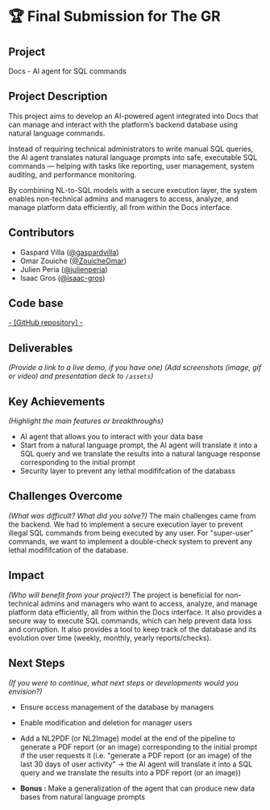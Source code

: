 # 🏆 Final Submission for The GR

## Project
Docs - AI agent for SQL commands

## Project Description
This project aims to develop an AI-powered agent integrated into Docs that can manage and interact with the platform’s backend database using natural language commands.

Instead of requiring technical administrators to write manual SQL queries, the AI agent translates natural language prompts into safe, executable SQL commands — helping with tasks like reporting, user management, system auditing, and performance monitoring.

By combining NL-to-SQL models with a secure execution layer, the system enables non-technical admins and managers to access, analyze, and manage platform data efficiently, all from within the Docs interface.


## Contributors
* Gaspard Villa ([@gaspardvilla](https://github.com/gaspardvilla))
* Omar Zouiche ([@ZouicheOmar](https://github.com/zouicheomar))
* Julien Peria ([@julienperia](https://github.com/julienperia))
* Isaac Gros ([@isaac-gros](https://github.com/isaac-gros))

## Code base
[- [GitHub repository] -](https://github.com/gaspardvilla/TheGR_Docs.git)

## Deliverables 
*(Provide a link to a live demo, if you have one)*
*(Add screenshots (image, gif or video) and presentation deck to `/assets`)*

## Key Achievements
*(Highlight the main features or breakthroughs)*
* AI agent that allows you to interact with your data base
* Start from a natural language prompt, the AI agent will translate it into a SQL query and we translate the results into a natural language response corresponding to the initial prompt
* Security layer to prevent any lethal modififcation of the databass

## Challenges Overcome
*(What was difficult? What did you solve?)*
The main challenges came from the backend. We had to implement a secure execution layer to prevent illegal SQL commands from being executed by any user. For "super-user" commands, we want to implement a double-check system to prevent any lethal modififcation of the database.

## Impact
*(Who will benefit from your project?)*
The project is beneficial for non-technical admins and managers who want to access, analyze, and manage platform data efficiently, all from within the Docs interface. It also provides a secure way to execute SQL commands, which can help prevent data loss and corruption.
It also provides a tool to keep track of the database and its evolution over time (weekly, monthly, yearly reports/checks).

## Next Steps
*(If you were to continue, what next steps or developments would you envision?)*
* Ensure access management of the database by managers
* Enable modification and deletion for manager users
* Add a NL2PDF (or NL2Image) model at the end of the pipeline to generate a PDF report (or an image) corresponding to the initial prompt if the user requests it (i.e. "generate a PDF report (or an image) of the last 30 days of user activity" -> the AI agent will translate it into a SQL query and we translate the results into a PDF report (or an image))

* **Bonus :** Make a generalization of the agent that can produce new data bases from natural language prompts



